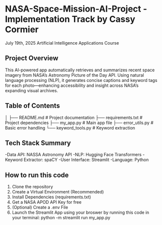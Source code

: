 # NASA-Space-Mission-AI-Project - Implementation Track by Cassy Cormier
July 19th, 2025
Artificial Intelligence Applications Course

## Project Overview
This AI-powered app automatically retrieves and summarizes recent space imagery from NASA’s Astronomy Picture of the Day API. Using natural language processing (NLP), it generates concise captions and keyword tags for each photo—enhancing accessibility and insight across NASA’s expanding visual archives.

## Table of Contents
│
├── README.md           # Project documentation
├── requirements.txt    # Project dependencies
├── my_app.py           # Main app file
├── error_utils.py      # Basic error handling
└── keyword_tools.py    # Keyword extraction

## Tech Stack Summary
-Data API: NASSA Astronomy API
-NLP: Hugging Face Transformers
-Keyword Extractor: spaCY
-User Interface: Streamlit
-Language: Python

## How to run this code
1. Clone the repository
2. Create a Virtual Environment (Recommended)
3. Install Dependencies (requirements.txt)
4. Get a NASA APOD API Key for free
5. (Optional) Create a .env File
6. Launch the Streamlit App using your broswer by running this code in your terminal: python -m streamlit run my_app.py